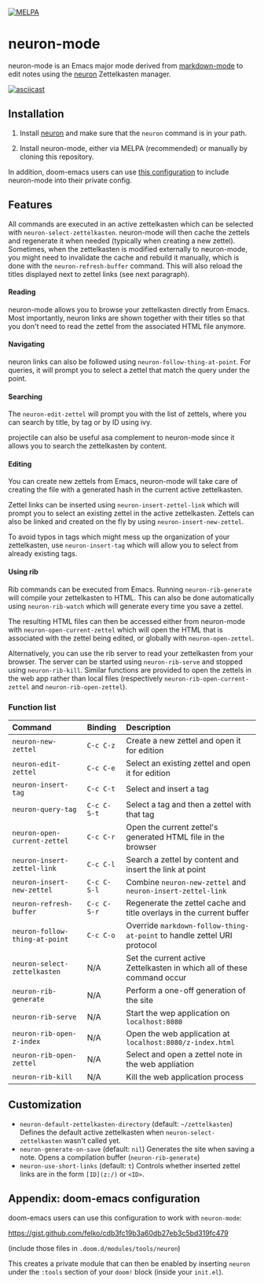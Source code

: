 [![MELPA](https://melpa.org/packages/neuron-mode-badge.svg)](https://melpa.org/#/neuron-mode)

# neuron-mode

neuron-mode is an Emacs major mode derived from [markdown-mode](https://jblevins.org/projects/markdown-mode/)
to edit notes using the [neuron](https://neuron.zettel.page/) Zettelkasten
manager.

[![asciicast](https://asciinema.org/a/329911.svg)](https://asciinema.org/a/329911)

## Installation

1. Install [neuron](https://neuron.zettel.page/2011501.html) and
   make sure that the `neuron` command is in your path.

2. Install neuron-mode, either via MELPA (recommended) or
   manually by cloning this repository.

In addition, doom-emacs users can use [this configuration](#appendix-doom-emacs-configuration)
to include neuron-mode into their private config.

## Features

All commands are executed in an active zettelkasten which can be selected with
`neuron-select-zettelkasten`. neuron-mode will then cache the zettels and
regenerate it when needed (typically when creating a new zettel). Sometimes,
when the zettelkasten is modified externally to neuron-mode, you might need to
invalidate the cache and rebuild it manually, which is done with the
`neuron-refresh-buffer` command. This will also reload the titles displayed
next to zettel links (see next paragraph).

#### Reading

neuron-mode allows you to browse your zettelkasten directly from Emacs.
Most importantly, neuron links are shown together with their titles so that
you don't need to read the zettel from the associated HTML file anymore.

#### Navigating

neuron links can also be followed using `neuron-follow-thing-at-point`.
For queries, it will prompt you to select a zettel that match the query
under the point.

#### Searching

The `neuron-edit-zettel` will prompt you with the list of zettels, where
you can search by title, by tag or by ID using ivy.

projectile can also be useful asa complement to neuron-mode since it allows
you to search the zettelkasten by content.

#### Editing

You can create new zettels from Emacs, neuron-mode will take care of creating
the file with a generated hash in the current active zettelkasten.

Zettel links can be inserted using `neuron-insert-zettel-link` which will
prompt you to select an existing zettel in the active zettelkasten. Zettels can
also be linked and created on the fly by using `neuron-insert-new-zettel`.

To avoid typos in tags which might mess up the organization of your
zettelkasten, use `neuron-insert-tag` which will allow you to select from
already existing tags.

#### Using rib

Rib commands can be executed from Emacs. Running `neuron-rib-generate` will
compile your zettelkasten to HTML. This can also be done automatically using
`neuron-rib-watch` which will generate every time you save a zettel.

The resulting HTML files can then be accessed either from neuron-mode with
`neuron-open-current-zettel` which will open the HTML that is associated with
the zettel being edited, or globally with `neuron-open-zettel`.

Alternatively, you can use the rib server to read your zettelkasten from your
browser. The server can be started using `neuron-rib-serve` and stopped using
`neuron-rib-kill`. Similar functions are provided to open the zettels in
the web app rather than local files (respectively
`neuron-rib-open-current-zettel` and `neuron-rib-open-zettel`).

### Function list

| Command                        | Binding     | Description                                                             |
| :----------------------------- | :---------- | :---------------------------------------------------------------------- |
| `neuron-new-zettel`            | `C-c C-z`   | Create a new zettel and open it for edition                             |
| `neuron-edit-zettel`           | `C-c C-e`   | Select an existing zettel and open it for edition                       |
| `neuron-insert-tag`            | `C-c C-t`   | Select and insert a tag                                                 |
| `neuron-query-tag`             | `C-c C-S-t` | Select a tag and then a zettel with that tag                            |
| `neuron-open-current-zettel`   | `C-c C-r`   | Open the current zettel's generated HTML file in the browser            |
| `neuron-insert-zettel-link`    | `C-c C-l`   | Search a zettel by content and insert the link at point                 |
| `neuron-insert-new-zettel`     | `C-c C-S-l` | Combine `neuron-new-zettel` and `neuron-insert-zettel-link`             |
| `neuron-refresh-buffer`        | `C-c C-S-r` | Regenerate the zettel cache and title overlays in the current buffer    |
| `neuron-follow-thing-at-point` | `C-c C-o`   | Override `markdown-follow-thing-at-point` to handle zettel URI protocol |
| `neuron-select-zettelkasten`   | N/A         | Set the current active Zettelkasten in which all of these command occur |
| `neuron-rib-generate`          | N/A         | Perform a one-off generation of the site                                |
| `neuron-rib-serve`             | N/A         | Start the wep application on `localhost:8080`                           |
| `neuron-rib-open-z-index`      | N/A         | Open the web application at `localhost:8080/z-index.html`               |
| `neuron-rib-open-zettel`       | N/A         | Select and open a zettel note in the web appliation                     |
| `neuron-rib-kill`              | N/A         | Kill the web application process                                        |

## Customization

- `neuron-default-zettelkasten-directory` (default: `~/zettelkasten`)
  Defines the default active zettelkasten when `neuron-select-zettelkasten`
  wasn't called yet.
- `neuron-generate-on-save` (default: `nil`)
  Generates the site when saving a note. Opens a compilation buffer
  (`neuron-rib-generate`)
- `neuron-use-short-links` (default: `t`)
  Controls whether inserted zettel links are in the form `[ID](z:/)` or
  `<ID>`.

## Appendix: doom-emacs configuration

doom-emacs users can use this configuration to work with `neuron-mode`:

<https://gist.github.com/felko/cdb3fc19b3a60db27eb3c5bd319fc479>

(include those files in `.doom.d/modules/tools/neuron`)

This creates a private module that can then be enabled by
inserting `neuron` under the `:tools` section of your `doom!`
block (inside your `init.el`).
